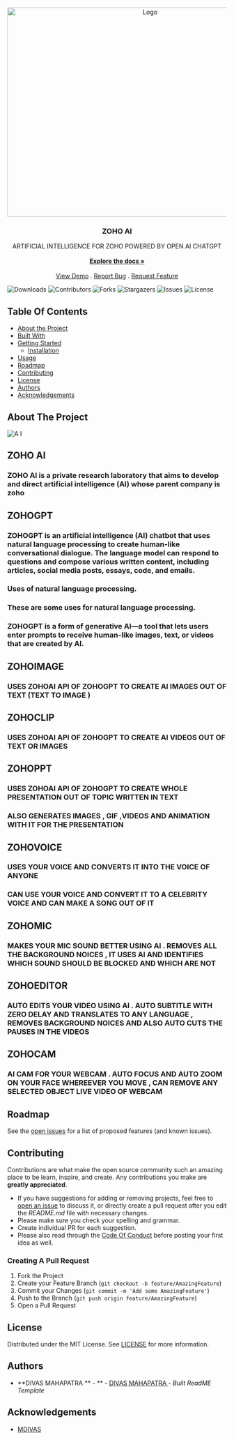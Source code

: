 <br/>
<p align="center">
  <a href="https://github.com/MDIVAS/ZOHO-AI">
    <img src="https://images.squarespace-cdn.com/content/v1/5e9e61184a2e5f4b613d5853/1589203333135-LLNIKB08AXJFYQ29N7SM/AI.gif" alt="Logo" width="640" height="480">
  </a>

  <h3 align="center">ZOHO AI</h3>

  <p align="center">
    ARTIFICIAL INTELLIGENCE FOR ZOHO POWERED BY OPEN AI CHATGPT  
    <br/>
    <br/>
    <a href="https://github.com/MDIVAS/ZOHO-AI"><strong>Explore the docs »</strong></a>
    <br/>
    <br/>
    <a href="https://github.com/MDIVAS/ZOHO-AI">View Demo</a>
    .
    <a href="https://github.com/MDIVAS/ZOHO-AI/issues">Report Bug</a>
    .
    <a href="https://github.com/MDIVAS/ZOHO-AI/issues">Request Feature</a>
  </p>
</p>

![Downloads](https://img.shields.io/github/downloads/MDIVAS/ZOHO-AI/total) ![Contributors](https://img.shields.io/github/contributors/MDIVAS/ZOHO-AI?color=dark-green) ![Forks](https://img.shields.io/github/forks/MDIVAS/ZOHO-AI?style=social) ![Stargazers](https://img.shields.io/github/stars/MDIVAS/ZOHO-AI?style=social) ![Issues](https://img.shields.io/github/issues/MDIVAS/ZOHO-AI) ![License](https://img.shields.io/github/license/MDIVAS/ZOHO-AI) 

## Table Of Contents

* [About the Project](#about-the-project)
* [Built With](#built-with)
* [Getting Started](#getting-started)
  * [Installation](#installation)
* [Usage](#usage)
* [Roadmap](#roadmap)
* [Contributing](#contributing)
* [License](#license)
* [Authors](#authors)
* [Acknowledgements](#acknowledgements)

## About The Project
![A I](https://github.com/MDIVAS/ZOHO-AI/assets/127883304/47f09032-0443-4036-a189-148bd1bafb04)












## ZOHO AI

### ZOHO AI is a private research laboratory that aims to develop and direct artificial intelligence (AI) whose parent company is zoho 

## ZOHOGPT 

###  ZOHOGPT is an artificial intelligence (AI) chatbot that uses natural language processing to create human-like conversational dialogue. The language model can respond to questions and compose various written content, including articles, social media posts, essays, code, and emails.

### Uses of natural language processing.
### These are some uses for natural language processing.
### ZOHOGPT is a form of generative AI—a tool that lets users enter prompts to receive human-like images, text, or videos that are created by AI.

## ZOHOIMAGE

### USES ZOHOAI API OF ZOHOGPT TO CREATE AI IMAGES OUT OF TEXT (TEXT TO IMAGE )

## ZOHOCLIP

### USES ZOHOAI API OF ZOHOGPT TO CREATE AI VIDEOS OUT OF TEXT OR IMAGES 

## ZOHOPPT


### USES ZOHOAI API OF ZOHOGPT TO CREATE WHOLE  PRESENTATION OUT OF TOPIC WRITTEN IN TEXT 
### ALSO GENERATES IMAGES , GIF ,VIDEOS AND ANIMATION  WITH IT FOR THE PRESENTATION 

## ZOHOVOICE

### USES YOUR VOICE AND CONVERTS IT INTO THE VOICE OF ANYONE 
### CAN USE YOUR VOICE AND CONVERT IT TO A CELEBRITY VOICE AND CAN MAKE A SONG OUT OF IT


## ZOHOMIC

### MAKES YOUR MIC SOUND BETTER USING AI . REMOVES ALL THE BACKGROUND NOICES , IT USES AI AND IDENTIFIES WHICH SOUND SHOULD BE BLOCKED AND WHICH ARE NOT 


## ZOHOEDITOR 

### AUTO EDITS YOUR VIDEO USING AI . AUTO SUBTITLE WITH ZERO DELAY AND TRANSLATES TO ANY LANGUAGE , REMOVES BACKGROUND NOICES AND ALSO AUTO CUTS THE PAUSES IN THE VIDEOS


## ZOHOCAM 

### AI CAM FOR YOUR WEBCAM . AUTO FOCUS AND AUTO ZOOM ON YOUR FACE WHEREEVER YOU MOVE , CAN REMOVE ANY SELECTED OBJECT LIVE VIDEO OF WEBCAM 





## Roadmap

See the [open issues](https://github.com/MDIVAS/ZOHO-AI/issues) for a list of proposed features (and known issues).

## Contributing

Contributions are what make the open source community such an amazing place to be learn, inspire, and create. Any contributions you make are **greatly appreciated**.
* If you have suggestions for adding or removing projects, feel free to [open an issue](https://github.com/MDIVAS/ZOHO-AI/issues/new) to discuss it, or directly create a pull request after you edit the *README.md* file with necessary changes.
* Please make sure you check your spelling and grammar.
* Create individual PR for each suggestion.
* Please also read through the [Code Of Conduct](https://github.com/MDIVAS/ZOHO-AI/blob/main/CODE_OF_CONDUCT.md) before posting your first idea as well.

### Creating A Pull Request

1. Fork the Project
2. Create your Feature Branch (`git checkout -b feature/AmazingFeature`)
3. Commit your Changes (`git commit -m 'Add some AmazingFeature'`)
4. Push to the Branch (`git push origin feature/AmazingFeature`)
5. Open a Pull Request

## License

Distributed under the MIT License. See [LICENSE](https://github.com/MDIVAS/ZOHO-AI/blob/main/LICENSE.md) for more information.

## Authors

* **DIVAS MAHAPATRA ** - ** - [DIVAS MAHAPATRA ](https://github.com/MDIVAS/) - *Built ReadME Template*

## Acknowledgements

* [MDIVAS](https://github.com/MDIVAS)

